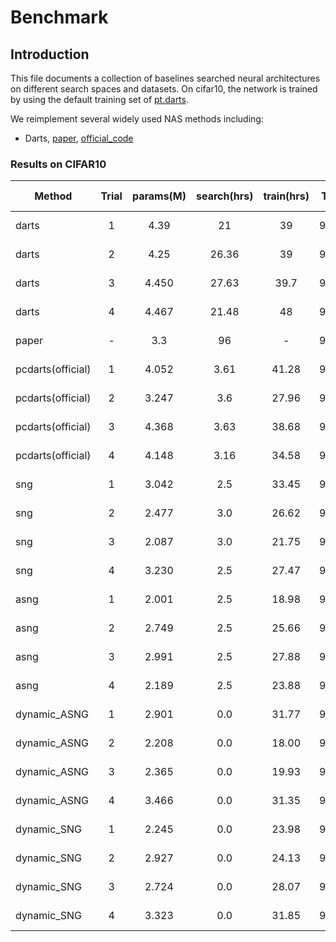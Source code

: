 # Benchmark

## Introduction

This file documents a collection of baselines searched neural architectures on different search spaces and datasets. On cifar10, the network is trained by using the default training set of [pt.darts](https://github.com/zhengxiawu/pytorch_cls/tree/master/pytorch-cifar-v2).

We reimplement several widely used NAS methods including:

* Darts, [paper](https://arxiv.org/abs/1806.09055), [official_code](https://github.com/quark0/darts)

### Results on CIFAR10

|Method |Trial|params(M)|search(hrs)|train(hrs)|Top1 |Flops(M)|download|Search Top1 |Search Space|
| ------|:---:|:-------:|:--------: |:-------: |:---:|:---:   |:---:   |:---:       |:---:       |
| darts |1    |4.39     |21         |39        |96.97|689.335 |-       |90.32       |cell-based  |
| darts |2    |4.25     |26.36      |39        |97.31|680.073 |-       |90.47       |cell-based  |
| darts |3    |4.450    |27.63      |39.7      |97.32|708.468 |-       |90.09       |cell-based  |
| darts |4    |4.467    |21.48      |48        |97.39|717.454 |-       |90.52       |cell-based  |
|paper  |-    |3.3      |96         |-         |97.24|-       |-       |-           |cell-based  |
| pcdarts(official)|1   |   4.052   |    3.61     |   41.28    | 97.20| 638.823  |          | 85.296      | cell-based   |
| pcdarts(official)|2   |   3.247   |     3.6     |   27.96    | 97.23| 512.444  |          | 84.552      | cell-based   |
| pcdarts(official)|3   |   4.368   |    3.63     |   38.68    | 97.25| 688.561  |          | 84.792      | cell-based   |
| pcdarts(official)|4   |   4.148   |    3.16     |   34.58    | 97.49| 649.108  |          | 85.280      | cell-based   |
| sng   |1    |3.042    |2.5        |33.45     |96.87|506.002 |-       |87.52       |cell-based  |
| sng   |2    |2.477    |3.0        |26.62     |96.73|397.068 |-       |87.81       |cell-based  |
| sng   |3    |2.087    |3.0        |21.75     |96.56|339.201 |-       |87.00       |cell-based  |
| sng   |4    |3.230    |2.5        |27.47     |97.30|509.071 |-       |88.51       |cell-based  |
| asng  |1    |2.001    |2.5        |18.98     |96.61|330.575 |-       |85.78       |cell-based  |
| asng  |2    |2.749    |2.5        |25.66     |96.48|450.153 |-       |87.47       |cell-based  |
| asng  |3    |2.991    |2.5        |27.88     |97.31|476.695 |-       |85.52       |cell-based  |
| asng  |4    |2.189    |2.5        |23.88     |96.55|350.647 |-       |86.41       |cell-based  |
| dynamic_ASNG   |1    |2.901    |0.0        |31.77     |96.86|465.193 |-       |78.65       |cell-based  |
| dynamic_ASNG   |2    |2.208    |0.0        |18.00     |96.78|351.145 |-       |79.2        |cell-based  |
| dynamic_ASNG   |3    |2.365    |0.0        |19.93     |96.20|387.364 |-       |79.87       |cell-based  |
| dynamic_ASNG   |4    |3.466    |0.0        |31.35     |97.11|565.058 |-       |79.87       |cell-based  |
| dynamic_SNG    |1    |2.245    |0.0        |23.98     |96.28|352.693 |-       |78.95       |cell-based  |
| dynamic_SNG    |2    |2.927    |0.0        |24.13     |96.87|473.156 |-       |78.07       |cell-based  |
| dynamic_SNG    |3    |2.724    |0.0        |28.07     |97.45|442.826 |-       |77.68       |cell-based  |
| dynamic_SNG    |4    |3.323    |0.0        |31.85     |96.65|528.784 |-       |79.78       |cell-based  |
